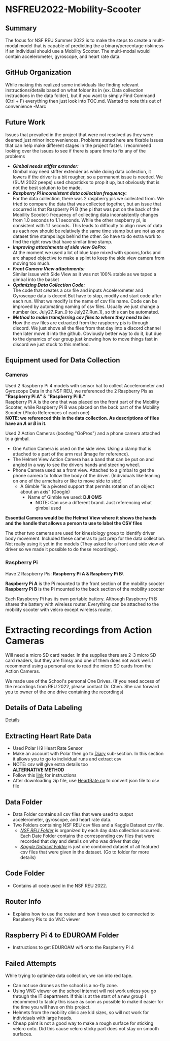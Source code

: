 # NSFREU2022-Mobility-Scooter

## Summary
The focus for NSF REU Summer 2022 is to make the steps to create a multi-modal model that is capable of predicting the a binary/percentage riskiness if an individual should use a Mobility Scooter. The multi-modal would contain accelerometer, gyroscope, and heart rate data.

## GitHub Organization
While making this realized some individuals like finding relevant instructions/details 
based on what folder its in (ex. Data collection instructions in the data folder), but if
you want to simply Find Command (Ctrl + F) everything then just look into TOC.md. Wanted
to note this out of convenience -Marc

## Future Work
Issues that prevailed in the project that were not resolved as they were deemed just minor
inconveniences. Problems stated here are fixable issues that can help make different
stages in the project faster. I recommend looking over the issues to see if there is
spare time to fix any of the problems
- _**Gimbal needs stiffer extender:**_\
Gimbal may need stiffer extender as while doing data collection, it lowers if the driver
is a bit rougher, so a permanent issue is needed. We (SUM 2022 peeps) used chopsticks
to prop it up, but obviously that is not the best solution to be made.
- _**Raspberry Pi inconsistent data collection frequency:**_\
For the data collection, there was 2 raspberry pis we collected from. We tried to compare
the data that was collected together, but an issue that occurred is that Raspberry Pi B (the pi
that was put on the back of the Mobility Scooter) frequency of collecting data inconsistently
changes from 1.0 seconds to 1.1 seconds. While the other raspberry pi, is consistent with 1.1 seconds.
This leads to difficulty to align rows of data as each row should be relatively the same
time stamp but are not as one dataset time stamps lags behind the other. So have to do 
extra work to find the right rows that have similar time stamp.
- _**Improving attachments of side view GoPro:**_\
At the moment we used a lot of blue tape mixed with spoons,forks and arc shaped objective to
make a splint to keep the side view camera from moving too much.
- _**Front Camera View attachments:**_\
Similar issue with Side View as it was not 100% stable as we taped a gimbal into the basket
- _**Optimizing Data Collection Code:**_\
The code that creates a csv file and inputs Accelerometer and Gyroscope data is decent
But have to stop, modify and start code after each run. What we modify is the name of csv
file name. Code can be improved by automating naming of csv files. Usually we just change 
a number (ex. July27_Run_0 to July27_Run_1), so this can be automated.
- _**Method to make transferring csv files to where they need to be:**_\
How the csv files are extracted from the raspberry pis is through discord. We just shove
all the files from that day into a discord channel then later move it into the github. 
Obviously better way to do it, but due to the dynamics of our group just knowing how to 
move things fast in discord we just stuck to this method.

## Equipment used for Data Collection
### Cameras
Used 2 Raspberry Pi 4 models with sensor hat to collect Accelerometer and Gyroscope Data
In the NSF REU, we referenced the 2 Raspberry Pis as **"Raspberry Pi A"** & **"Raspberry Pi B."** \
Raspberry Pi A is the one that was placed on the front part of the Mobility Scooter, while
Raspberry Pi B was placed on the back part of the Mobility Scooter (Photo References of each one)\
**NOTE: we referenced this in the data collection. As descriptions of files have an *A* or *B* in it.**

Used 2 Action Cameras (bootleg "GoPros") and a phone camera attached to a gimbal.
- One Action Camera is used on the side view. Using a clamp that is attached to a part of the
arm rest (Image for reference). 
- The Helmet View Action Camera has a band that can be put on and angled in a way to see the
drivers hands and steering wheel.
- Phone Camera used as a front view. Attached to a gimbal to get the phone camera to follow the
body of the driver. (Individuals like leaning on one of the armchairs or like to move side to side)
  - A Gimble "is a pivoted support that permits rotation of an object about an axis" (Google)
    - Name of Gimble we used: **DJI OM5**
      - NOTE: Can use a different brand. Just referencing what gimbal used

**Essential Camera would be the Helmet View where it shows the hands and the handle that
allows a person to use to label the CSV files**

The other two cameras are used for kinesiology group to identify driver body movement. Included these cameras to just prep for the data collection. Not really using it yet in the models (They asked for a front
and side view of driver so we made it possible to do these recordings).

### Raspberry Pi
Have 2 Raspberry Pis: **Raspberry Pi A & Raspberry Pi B**\

**Raspberry Pi A** is the Pi mounted to the front section of the mobility scooter\
**Raspberry Pi B** is the Pi mounted to the back section of the mobility scooter

Each Raspberry Pi has its own portable battery. Although Raspberry Pi B shares the battery
with wireless router. Everything can be attached to the mobility scooter with velcro except
wireless router.

# Extracting recordings from Action Cameras
Will need a micro SD card reader. In the supplies there are 2-3 micro SD card readers, but
they are flimsy and one of them does not work well. I recommend using a personal one to read
the micro SD cards from the Action Cameras.

We made use of the School's personal One Drives. (If you need access of the recordings 
from REU 2022, please contact Dr. Chen. She can forward you to owner of the one drive
containing the recordings)

## Details of Data Labeling
[Details](https://github.com/MarcCruzs/NSFREU2022-Mobility-Scooter/blob/main/Data/README.md)

## Extracting Heart Rate Data
- Used Polar H9 Heart Rate Sensor
- Make an account with Polar then go to [Diary](https://flow.polar.com/diary)  sub-section.
In this section it allows you to go to individual runs and extract csv
- NOTE: csv will give extra details too\
**ALTERNATIVE METHOD**
- Follow this [link](https://support.polar.com/en/how-to-download-all-your-data-from-polar-flow
) for instructions
- After downloading zip file, use [HeartRate.py](https://github.com/MarcCruzs/NSFREU2022-Mobility-Scooter/blob/main/code/HeartRate.py)
to convert json file to csv file

## Data Folder
- Data Folder contains all csv files that were used to output accelerometer, gyroscope, and heart rate data.
- Two Folders containing NSF REU csv files and a Kaggle Dataset csv file.
  - *[NSF REU Folder](https://github.com/MarcCruzs/NSFREU2022-Mobility-Scooter/tree/main/Data/NSF%20REU%202022%20Data%20Collection)* is organized by each day data collection occurred. Each Date Folder contains the corresponding csv files that were recorded that day and details on who was driver that day
  - *[Kaggle Dataset Folder](https://github.com/MarcCruzs/NSFREU2022-Mobility-Scooter/tree/main/Data/Kaggle%20Driving%20Behavior%20Dataset)* is just one combined dataset of all featured csv files that were given in the dataset. (Go to folder for more details)
  
## Code Folder
- Contains all code used in the NSF REU 2022. 

## Router Info
- Explains how to use the router and how it was used to connected to Raspberry Pis to do
VNC viewer

## Raspberry Pi 4 to EDUROAM Folder
- Instructions to get EDUROAM wifi onto the Raspberry Pi 4

## Failed Attempts
While trying to optimize data collection, we ran into red tape.
- Can not use drones as the school is a no-fly zone. 
- Using VNC viewer on the school internet will not work unless you go through the IT
department. If this is at the start of a new group I recommend to tackly this issue as soon
as possible to make it easier for the time you will have on this project.
- Helmets from the mobility clinic are kid sizes, so will not work for individuals with
large heads.
- Cheap paint is not a good way to make a rough surface for sticking velcro onto. Did
this cause velcro sticky part does not stay on smooth surfaces. 